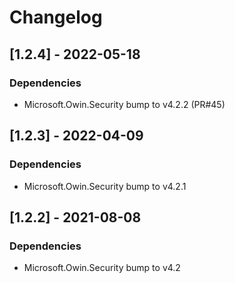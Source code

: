 # Changelog

## [1.2.4] - 2022-05-18

### Dependencies

- Microsoft.Owin.Security bump to v4.2.2 (PR#45)

## [1.2.3] - 2022-04-09

### Dependencies

- Microsoft.Owin.Security bump to v4.2.1

## [1.2.2] - 2021-08-08

### Dependencies

- Microsoft.Owin.Security bump to v4.2
